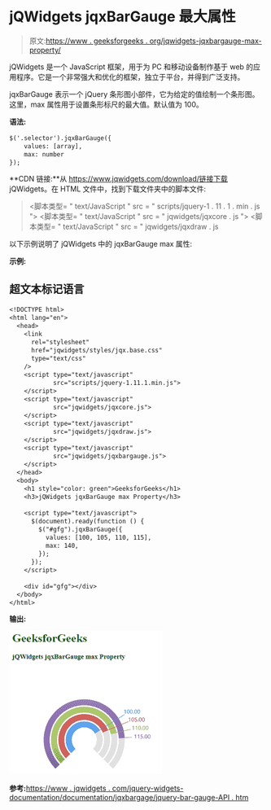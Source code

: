 # jQWidgets jqxBarGauge 最大属性

> 原文:[https://www . geeksforgeeks . org/jqwidgets-jqxbargauge-max-property/](https://www.geeksforgeeks.org/jqwidgets-jqxbargauge-max-property/)

jQWidgets 是一个 JavaScript 框架，用于为 PC 和移动设备制作基于 web 的应用程序。它是一个非常强大和优化的框架，独立于平台，并得到广泛支持。

jqxBarGauge 表示一个 jQuery 条形图小部件，它为给定的值绘制一个条形图。这里，max 属性用于设置条形标尺的最大值。默认值为 100。

**语法:**

```
$('.selector').jqxBarGauge({
    values: [array], 
    max: number
});
```

**CDN 链接:**从 https://www.jqwidgets.com/download/链接下载 jQWidgets。在 HTML 文件中，找到下载文件夹中的脚本文件:

> <link rel="”stylesheet”" href="”jqwidgets/styles/jqx.base.css”" type="”text/css”">
> <脚本类型= " text/JavaScript " src = " scripts/jquery-1 . 11 . 1 . min . js "></脚本类型>
> <脚本类型= " text/JavaScript " src = " jqwidgets/jqxcore . js "></脚本类型>
> <脚本类型= " text/JavaScript " src = " jqwidgets/jqxdraw . js

以下示例说明了 jQWidgets 中的 jqxBarGauge max 属性:

**示例:**

## 超文本标记语言

```
<!DOCTYPE html>
<html lang="en">
  <head>
    <link
      rel="stylesheet"
      href="jqwidgets/styles/jqx.base.css"
      type="text/css"
    />
    <script type="text/javascript" 
            src="scripts/jquery-1.11.1.min.js">
    </script>
    <script type="text/javascript" 
            src="jqwidgets/jqxcore.js">
    </script>
    <script type="text/javascript" 
            src="jqwidgets/jqxdraw.js">
    </script>
    <script type="text/javascript" 
            src="jqwidgets/jqxbargauge.js">
    </script>
  </head>
  <body>
    <h1 style="color: green">GeeksforGeeks</h1>
    <h3>jQWidgets jqxBarGauge max Property</h3>

    <script type="text/javascript">
      $(document).ready(function () {
        $("#gfg").jqxBarGauge({
          values: [100, 105, 110, 115],
          max: 140,
        });
      });
    </script>

    <div id="gfg"></div>
  </body>
</html>
```

**输出:**

![](img/641073ea774f04f7dc31f0612a8488a8.png)

**参考:**[https://www . jqwidgets . com/jquery-widgets-documentation/documentation/jqxbargage/jquery-bar-gauge-API . htm](https://www.jqwidgets.com/jquery-widgets-documentation/documentation/jqxbargauge/jquery-bar-gauge-api.htm)